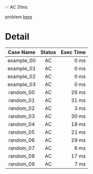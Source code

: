✅  AC  31ms

problem [here](https://judge.yosupo.jp/problem/zalgorithm)

# Detail

| Case Name | Status | Exec Time |
|:---------:|:------:|---------:|
| example_00 | AC | 0 ms |
| example_01 | AC | 0 ms |
| example_02 | AC | 0 ms |
| example_03 | AC | 0 ms |
| random_00 | AC | 26 ms |
| random_01 | AC | 31 ms |
| random_02 | AC | 3 ms |
| random_03 | AC | 30 ms |
| random_04 | AC | 18 ms |
| random_05 | AC | 21 ms |
| random_06 | AC | 29 ms |
| random_07 | AC | 6 ms |
| random_08 | AC | 17 ms |
| random_09 | AC | 7 ms |


